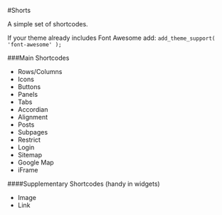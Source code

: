 #Shorts

A simple set of shortcodes.

If your theme already includes Font Awesome add: `add_theme_support( 'font-awesome' );`

###Main Shortcodes
* Rows/Columns
* Icons
* Buttons
* Panels
* Tabs
* Accordian
* Alignment
* Posts
* Subpages
* Restrict
* Login
* Sitemap
* Google Map
* iFrame

####Supplementary Shortcodes (handy in widgets)
* Image
* Link